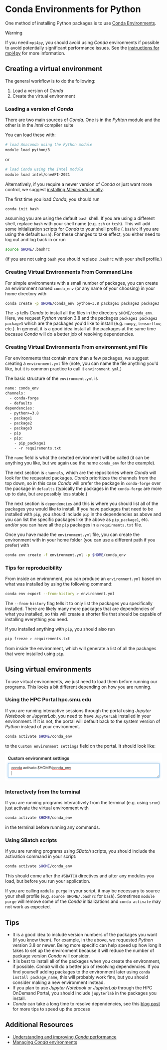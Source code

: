 # Conda Environments for Python

One method of installing Python packages is to use [Conda Environments](https://docs.conda.io/projects/conda/en/latest/user-guide/tasks/manage-environments.html).

> [!WARNING]
> If you need `mpi4py`, you should avoid using _Conda_ environments if possible to avoid potentially significant performance issues. See the [instructions for mpi4py](applications/python/python_venvs) for more information.

## Creating a virtual environment

The general workflow is to do the following:

1. Load a version of _Conda_
2. Create the virtual environment

### Loading a version of _Conda_

There are two main sources of _Conda_. One is in the _Pyhton_ module and the other is in the _Intel_ compiler suite

You can load these with:

```bash
# load Anaconda using the Python module
module load python/3
```

or

```bash
# load Conda using the Intel module
module load intel/oneAPI-2021
```

Alternatively, if you require a newer version of _Conda_ or just want more control, we suggest [installing _Miniconda_ locally](applications/python/miniconda).

The first time you load _Conda_, you should run

```bash
conda init bash
```

assuming you are using the default ```bash``` shell. If you are using a different shell, replace ```bash``` with your shell name (e.g. ```zsh``` or ``tcsh``). This will add some initialization scripts for _Conda_ to your shell profile (```.bashrc``` if you are using the default ```bash```). For these changes to take effect, you either need to log out and log back in or run

```bash
source $HOME/.bashrc
```

(if you are not using ```bash``` you should replace ```.bashrc``` with your shell profile.)

### Creating Virtual Environments From Command Line

For simple environments with a small number of packages, you can create an environment named `conda_env` (or any name of your choosing) in your home directory with

```bash
conda create -p $HOME/conda_env python=3.8 package1 package2 package3
```

The `-p` tells _Conda_ to install all the files in the directory `$HOME/conda_env`. Here, we request _Python_ version 3.8 and the packages `package1 package2 package3` which are the packages you'd like to install (e.g. `numpy`, `tensorflow`, etc.). In general, it is a good idea install all the packages at the same time becasue _Conda_ will do a better job of resolving dependencies.

### Creating Virtual Environments From environment.yml File

For environments that contain more than a few packages, we suggest creating a `environment.yml` file (note, you can name the file anything you'd like, but it is common practice to call it `environment.yml`.)

The basic structure of the `environment.yml` is

```text
name: conda_env
channels:
  - conda-forge
  - defaults
dependencies:
  - python>=3.8
  - package1
  - package2
  - package3
  - pip
  - pip:
    - pip_package1
    - -r requirements.txt
```

The `name` field is what the created environment will be called (it can be anything you like, but we again use the name `conda_env` for the example).

The next section is `channels`, which are the repositories where _Conda_ will look for the requested packages. _Conda_ prioritizes the channels from the top down, so in this case _Conda_ will prefer the package in `conda-forge` over the package in `defaults` (typically the packages in the `conda-forge` are more up to date, but are possibly less stable.)

The next section is `dependencies` and this is where you should list all of the packages you would like to install. If you have packages that need to be installed with `pip`, you should include `pip` in the dependencies as above and you can list the specific packages like the above as `pip_package1`, etc. and/or you can have all the `pip` packages in a `requirments.txt` file.

Once you have made the ```environment.yml``` file, you can create the environment with in your home folder (you can use a different path if you prefer) with

```bash
conda env create -f environment.yml -p $HOME/conda_env
```
### Tips for reproducibility

From inside an environment, you can produce an ```enviromnent.yml``` based on what was installed by using the following command:

```bash
conda env export --from-history > environment.yml
```

The ```--from-history``` flag tells it to only list the packages you specifically installed. There are likely many more packages that are dependencies of what you installed, so this will create a shorter file that should be capable of installing everything you need.

If you installed anything with ```pip```, you should also run

```bash
pip freeze > requirements.txt
```

from inside the environment, which will generate a list of all the packages that were installed using ```pip```.

## Using virtual environments

To use virtual environments, we just need to load them before running our programs. This looks a bit different depending on how you are running.

### Using the HPC Portal hpc.smu.edu

If you are running interactive sessions through the portal using _Jupyter Notebook_ or _JupyterLab_, you need to have ```JupyterLab``` installed in your environment. If it is not, the portal will default back to the system version of _Python_ instead of your environment.

```bash
conda activate $HOME/conda_env
```

to the ```Custom environment settings``` field on the portal. It should look like:

![Image of activation command in the custom environment settings field of the hpc portal](images/conda_python_activation_portal.png "Portal Activation Example")

### Interactively from the terminal

If you are running programs interactively from the terminal (e.g. using ```srun```) just activate the virtual environment with

```bash
conda activate $HOME/conda_env
```

in the terminal before running any commands.

### Using SBatch scripts

If you are running programs using _SBatch_ scripts, you should include the activation command in your script:

```bash
conda activate $HOME/conda_env
```

This should come after the ```#SBATCH``` directives and after any modules you load, but before you run your application.

If you are calling ```module purge``` in your script, it may be necessary to source your shell profile (e.g. ```source $HOME/.bashrc``` for ```bash```). Sometimes ```module purge``` will remove some of the _Conda_ initializations and ```conda activate``` may not work as expected.


## Tips

- It is a good idea to include version numbers of the packages you want (if you know them). For example, in the above, we requested _Python_ version 3.8 or newer. Being more specific can help speed up how long it takes to set up the environment because it will reduce the number of package version _Conda_ will consider.
- It is best to install all of the packages when you create the environment, if possible. _Conda_ will do a better job of resolving dependencies. If you find yourself adding packages to the environment later using ```conda install package_name```, this will probably work fine, but you should consider making a new environment instead.
- If you plan to use _Jupyter Notebook_ or _JupyterLab_ through the HPC OnDemand Portal, you should include ```jupyterlab``` in the packages you install.
- _Conda_ can take a long time to resolve dependencies, see this [blog post](https://www.anaconda.com/blog/understanding-and-improving-condas-performance) for more tips to speed up the process

## Additional Resources

- [Understanding and improving _Conda_ performance](https://www.anaconda.com/blog/understanding-and-improving-condas-performance)
- [Managing _Conda_ environments](https://docs.conda.io/projects/conda/en/latest/user-guide/tasks/manage-environments.html)